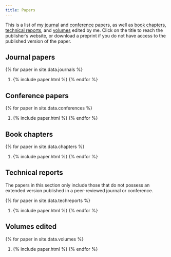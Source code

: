 ```yaml
---
title: Papers
---
```


This is a list of my [journal](#journal-papers) and [conference](#conference-and-workshop-papers) papers, as well as [book chapters](#book-chapters), [technical reports](#technical-reports), and [volumes](#volumes-edited) edited by me. Click on the title to reach the publisher’s website, or download a preprint if you do not have access to the published version of the paper.

Journal papers
--------------

{% for paper in site.data.journals %}
1. {% include paper.html %}
{% endfor %}

Conference papers
-----------------

{% for paper in site.data.conferences %}
1. {% include paper.html %}
{% endfor %}

Book chapters
-------------

{% for paper in site.data.chapters %}
1. {% include paper.html %}
{% endfor %}

Technical reports
-----------------

The papers in this section only include those that do not possess an extended version published in a peer-reviewed journal or conference.

{% for paper in site.data.techreports %}
1. {% include paper.html %}
{% endfor %}

Volumes edited
--------------

{% for paper in site.data.volumes %}
1. {% include paper.html %}
{% endfor %}
